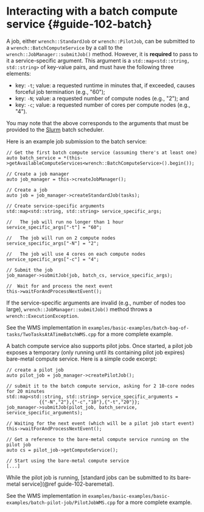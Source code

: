 Interacting with a batch compute service         {#guide-102-batch}
============

A job, either `wrench::StandardJob` or `wrench::PilotJob`, 
can be submitted to a `wrench::BatchComputeService` by a  call
to the `wrench::JobManager::submitJob()` method. However, it is
**required** to pass to it a service-specific argument. This argument
is a `std::map<std::string, std::string>` of
key-value pairs, and must have the following three elements:

  - key: `-t`; value: a requested runtime in minutes that, if exceeded, causes forceful job termination (e.g., "60");
  - key: `-N`; value: a requested number of compute nodes (e.g., "2"); and
  - key: `-c`; value: a requested number of cores per compute nodes (e.g., "4").

You may note that the above corresponds to the arguments that must be
provided to the [Slurm](https://slurm.schedmd.com/) batch scheduler.

Here is an example job submission to the batch service:

~~~~~~~~~~~~~{.cpp}
// Get the first batch compute service (assuming there's at least one)
auto batch_service = *(this->getAvailableComputeServices<wrench::BatchComputeService>().begin());

// Create a job manager
auto job_manager = this->createJobManager();

// Create a job
auto job = job_manager->createStandardJob(tasks);

// Create service-specific arguments
std::map<std::string, std::string> service_specific_args;

//   The job will run no longer than 1 hour
service_specific_args["-t"] = "60";

//   The job will run on 2 compute nodes
service_specific_args["-N"] = "2";

//   The job will use 4 cores on each compute nodes
service_specific_args["-c"] = "4";

// Submit the job
job_manager->submitJob(job, batch_cs, service_specific_args);

//  Wait for and process the next event
this->waitForAndProcessNextEvent();
~~~~~~~~~~~~~

If the service-specific arguments are invalid (e.g., number of nodes too
large), `wrench::JobManager::submitJob()` method throws a
`wrench::ExecutionException`.

See the WMS implementation in `examples/basic-examples/batch-bag-of-tasks/TwoTasksAtATimeBatchWMS.cpp` for a more complete example.


A batch compute service also supports pilot jobs. Once started, a pilot job exposes a temporary  (only running until its containing pilot job expires) bare-metal compute service. Here is a simple code excerpt:

~~~~~~~~~~~~~{.cpp}
// create a pilot job
auto pilot_job = job_manager->createPilotJob();

// submit it to the batch compute service, asking for 2 10-core nodes for 20 minutes
std::map<std::string, std::string> service_specific_arguments = 
            {{"-N","2"},{"-c","10"},{"-t","20"}};
job_manager->submitJob(pilot_job, batch_service, service_specific_arguments);

// Waiting for the next event (which will be a pilot job start event)
this->waitForAndProcessNextEvent();

// Get a reference to the bare-metal compute service running on the pilot job
auto cs = pilot_job->getComputeService();

// Start using the bare-metal compute service
[...]

~~~~~~~~~~~~~

While the pilot job is running,  [standard jobs can be submitted to its bare-metal service](@ref guide-102-baremetal).


See the WMS implementation in `examples/basic-examples/basic-examples/batch-pilot-job/PilotJobWMS.cpp` for a more complete example.

